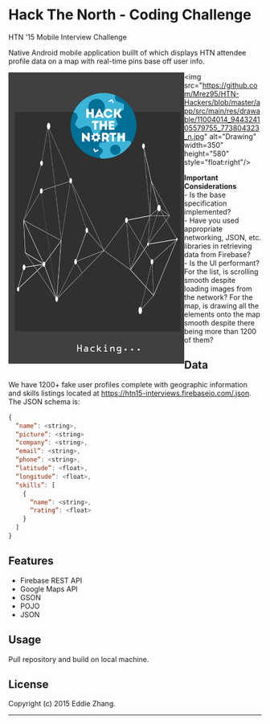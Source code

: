 Hack The North - Coding Challenge 
===========

HTN '15 Mobile Interview Challenge

Native Android mobile application buillt of which displays HTN attendee profile data on a map with real-time pins base off user info.

<div>
<img src="https://github.com/Mrez95/HTN-Hackers/blob/master/app/src/main/res/drawable/final_smash.jpg" alt="Drawing" width="350" height="580" style="float:left" />

<img src="https://github.com/Mrez95/HTN-Hackers/blob/master/app/src/main/res/drawable/11004014_944324105579755_773804323_n.jpg" alt="Drawing" width=350" height="580" style="float:right"/>
</div>
<b>Important Considerations</b><br>
- Is the base specification implemented? <br>
- Have you used appropriate networking, JSON, etc. libraries in retrieving data from Firebase? <br>
- Is the UI performant? For the list, is scrolling smooth despite loading images from the network? For the map, is drawing all the elements onto the map smooth despite there being more than 1200 of them?

Data 
------------
We have 1200+ fake user profiles complete with geographic information and skills listings located at https://htn15-interviews.firebaseio.com/.json. The JSON schema is:


```javascript
{
  “name”: <string>,
  “picture”: <string>
  “company”: <string>,
  “email”: <string>,
  “phone”: <string>,
  “latitude”: <float>,
  “longitude”: <float>,
  “skills”: [
    {
      “name”: <string>,
      “rating”: <float>
    }
  ]
}
```
Features
------------

+ Firebase REST API
+ Google Maps API
+ GSON 
+ POJO
+ JSON

Usage
------------

Pull repository and build on local machine.

License
-------------

Copyright (c) 2015 Eddie Zhang.

_________________________
